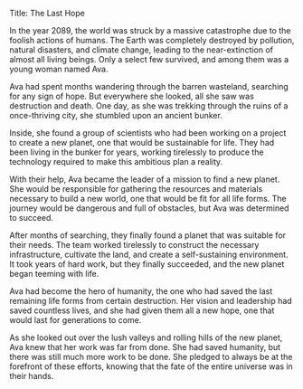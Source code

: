 Title: The Last Hope

In the year 2089, the world was struck by a massive catastrophe due to the foolish actions of humans. The Earth was completely destroyed by pollution, natural disasters, and climate change, leading to the near-extinction of almost all living beings. Only a select few survived, and among them was a young woman named Ava.

Ava had spent months wandering through the barren wasteland, searching for any sign of hope. But everywhere she looked, all she saw was destruction and death. One day, as she was trekking through the ruins of a once-thriving city, she stumbled upon an ancient bunker.

Inside, she found a group of scientists who had been working on a project to create a new planet, one that would be sustainable for life. They had been living in the bunker for years, working tirelessly to produce the technology required to make this ambitious plan a reality.

With their help, Ava became the leader of a mission to find a new planet. She would be responsible for gathering the resources and materials necessary to build a new world, one that would be fit for all life forms. The journey would be dangerous and full of obstacles, but Ava was determined to succeed.

After months of searching, they finally found a planet that was suitable for their needs. The team worked tirelessly to construct the necessary infrastructure, cultivate the land, and create a self-sustaining environment. It took years of hard work, but they finally succeeded, and the new planet began teeming with life.

Ava had become the hero of humanity, the one who had saved the last remaining life forms from certain destruction. Her vision and leadership had saved countless lives, and she had given them all a new hope, one that would last for generations to come.

As she looked out over the lush valleys and rolling hills of the new planet, Ava knew that her work was far from done. She had saved humanity, but there was still much more work to be done. She pledged to always be at the forefront of these efforts, knowing that the fate of the entire universe was in their hands.